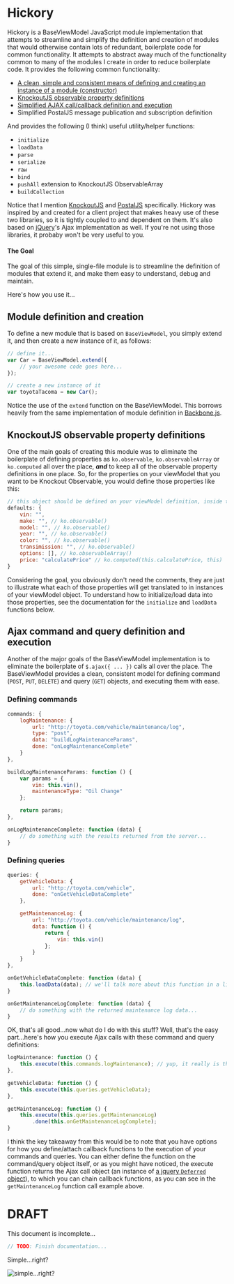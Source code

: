 # Hickory

Hickory is a BaseViewModel JavaScript module implementation that attempts to streamline and simplify the definition and creation of modules that would otherwise contain lots of redundant, boilerplate code for common functionality. It attempts to abstract away much of the functionality common to many of the modules I create in order to reduce boilerplate code. It provides the following common functionality:

* [A clean, simple and consistent means of defining and creating an instance of a module (constructor)](#module-definition-and-creation)
* [KnockoutJS observable property definitions](#knockoutjs-observable-property-definitions)
* [Simplified AJAX call/callback definition and execution](#ajax-command-and-query-definition-and-execution)
* Simplified PostalJS message publication and subscription definition

And provides the following (I think) useful utility/helper functions:

* `initialize`
* `loadData`
* `parse`
* `serialize`
* `raw`
* `bind`
* `pushAll` extension to KnockoutJS ObservableArray
* `buildCollection`

Notice that I mention [KnockoutJS](http://knockoutjs.com/) and [PostalJS](https://github.com/postaljs/postal.js) specifically. Hickory was inspired by and created for a client project that makes heavy use of these two libraries, so it is tightly coupled to and dependent on them. It's also based on [jQuery](http://jquery.com/)'s Ajax implementation as well. If you're not using those libraries, it probaby won't be very useful to you.

#### The Goal

The goal of this simple, single-file module is to streamline the definition of modules that extend it, and make them easy to understand, debug and maintain.

Here's how you use it...

## Module definition and creation

To define a new module that is based on `BaseViewModel`, you simply extend it, and then create a new instance of it, as follows:

```javascript
// define it...
var Car = BaseViewModel.extend({
	// your awesome code goes here...
});

// create a new instance of it
var toyotaTacoma = new Car();
```

Notice the use of the `extend` function on the BaseViewModel. This borrows heavily from the same implementation of module definition in [Backbone.js](http://backbonejs.org/).

## KnockoutJS observable property definitions

One of the main goals of creating this module was to eliminate the boilerplate of defining properties as `ko.observable`, `ko.observableArray` or `ko.computed` all over the place, _**and**_ to keep all of the observable property definitions in one place. So, for the properties on your viewModel that you want to be Knockout Observable, you would define those properties like this:

```javascript
// this object should be defined on your viewModel definition, inside the "extend" function
defaults: {
	vin: "",
	make: "", // ko.observable()
	model: "", // ko.observable()
	year: "", // ko.observable()
	color: "", // ko.observable()
	transimission: "", // ko.observable()
	options: [], // ko.observableArray()
	price: "calculatePrice" // ko.computed(this.calculatePrice, this)
}
```

Considering the goal, you obviously don't need the comments, they are just to illustrate what each of those properties will get translated to in instances of your viewModel object. To understand how to initialize/load data into those properties, see the documentation for the `initialize` and `loadData` functions below.

## Ajax command and query definition and execution

Another of the major goals of the BaseViewModel implementation is to eliminate the boilerplate of `$.ajax({ ... })` calls all over the place. The BaseViewModel provides a clean, consistent model for defining command (`POST`, `PUT`, `DELETE`) and query (`GET`) objects, and executing them with ease.

### Defining commands

```javascript
commands: {
	logMaintenance: {
		url: "http://toyota.com/vehicle/maintenance/log",
		type: "post",
		data: "buildLogMaintenanceParams",
		done: "onLogMaintenanceComplete"
	}
},

buildLogMaintenanceParams: function () {
	var params = {
		vin: this.vin(),
		maintenanceType: "Oil Change"
	};

	return params;
},

onLogMaintenanceComplete: function (data) {
	// do something with the results returned from the server...
}
```

### Defining queries

```javascript
queries: {
	getVehicleData: {
		url: "http://toyota.com/vehicle",
		done: "onGetVehicleDataComplete"
	},

	getMaintenanceLog: {
		url: "http://toyota.com/vehicle/maintenance/log",
		data: function () {
			return {
				vin: this.vin()
			};
		}
	}
},

onGetVehicleDataComplete: function (data) {
	this.loadData(data); // we'll talk more about this function in a little bit...its awesome
}

onGetMaintenanceLogComplete: function (data) {
	// do something with the returned maintenance log data...
}
```

OK, that's all good...now what do I do with this stuff? Well, that's the easy part...here's how you execute Ajax calls with these command and query definitions:

```javascript
logMaintenance: function () {
	this.execute(this.commands.logMaintenance); // yup, it really is that simple
},

getVehicleData: function () {
	this.execute(this.queries.getVehicleData);
},

getMaintenanceLog: function () {
	this.execute(this.queries.getMaintenanceLog)
		.done(this.onGetMaintenanceLogComplete);
}
```

I think the key takeaway from this would be to note that you have options for how you define/attach callback functions to the execution of your commands and queries. You can either define the function on the command/query object itself, or as you might have noticed, the execute function returns the Ajax call object (an instance of [a jquery `Deferred` object](http://api.jquery.com/category/deferred-object/)), to which you can chain callback functions, as you can see in the `getMaintenanceLog` function call example above.

# DRAFT

This document is incomplete...

```javascript
// TODO: Finish documentation...
```

Simple...right?

<img src="http://i.cloudup.com/IAVyk1qYvL.gif" alt="simple...right?" title="simple...right?"/>
